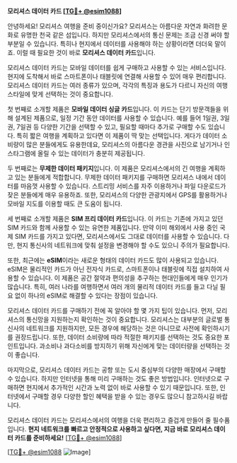 **모리셔스 데이터 카드 [[TG💪+ @esim1088](https://t.me/s/esim1088)]**

안녕하세요! 모리셔스 여행을 준비 중이신가요? 모리셔스는 아름다운 자연과 화려한 문화로 유명한 천국 같은 섬입니다. 하지만 모리셔스에서의 통신 문제는 조금 신경 써야 할 부분일 수 있습니다. 특히나 현지에서 데이터를 사용해야 하는 상황이라면 더더욱 말이죠. 이럴 때 필요한 것이 바로 **모리셔스 데이터 카드**입니다.

모리셔스 데이터 카드는 모바일 데이터를 쉽게 구매하고 사용할 수 있는 서비스입니다. 현지에 도착해서 바로 스마트폰이나 태블릿에 연결해 사용할 수 있어 매우 편리합니다. 모리셔스 데이터 카드는 여러 종류가 있으며, 각각의 특징과 용도가 다르니 자신의 여행 스타일에 맞게 선택하는 것이 중요합니다.

첫 번째로 소개할 제품은 **모바일 데이터 싱글 카드**입니다. 이 카드는 단기 방문객들을 위해 설계된 제품으로, 일정 기간 동안 데이터를 사용할 수 있습니다. 예를 들어 1일권, 3일권, 7일권 등 다양한 기간을 선택할 수 있고, 필요할 때마다 추가로 구매할 수도 있습니다. 특히 짧은 여행을 계획하고 있다면 이 제품이 딱 맞는 선택입니다. 게다가 데이터 소비량이 많은 분들에게도 유용한데요, 모리셔스의 아름다운 경관을 사진으로 남기거나 인스타그램에 올릴 수 있는 데이터가 충분히 제공됩니다.

두 번째로는 **무제한 데이터 패키지**입니다. 이 제품은 모리셔스에서의 긴 여행을 계획하고 있는 분들에게 적합합니다. 무제한 데이터 패키지를 구매하면 모리셔스 내에서 데이터를 마음껏 사용할 수 있습니다. 스트리밍 서비스를 자주 이용하거나 파일 다운로드가 잦은 분들에게 매우 유용하죠. 또한, 모리셔스의 다양한 관광지에서 GPS를 활용하거나 모바일 지도를 이용할 때도 큰 도움이 됩니다.

세 번째로 소개할 제품은 **SIM 프리 데이터 카드**입니다. 이 카드는 기존에 가지고 있던 SIM 카드와 함께 사용할 수 있는 유연한 제품입니다. 만약 이미 해외에서 사용 중인 국제 SIM 카드를 가지고 있다면, 모리셔스에서도 그대로 데이터를 사용할 수 있습니다. 다만, 현지 통신사의 네트워크에 맞춰 설정을 변경해야 할 수도 있으니 주의가 필요합니다.

또한, 최근에는 **eSIM**이라는 새로운 형태의 데이터 카드도 많이 사용되고 있습니다. eSIM은 물리적인 카드가 아닌 전자식 카드로, 스마트폰이나 태블릿에 직접 설치하여 사용할 수 있습니다. 이 제품은 공간 절약과 편의성을 추구하는 현대인들에게 매우 인기가 많습니다. 특히, 여러 나라를 여행하면서 여러 개의 물리적 데이터 카드를 들고 다닐 필요 없이 하나의 eSIM로 해결할 수 있다는 장점이 있습니다.

모리셔스 데이터 카드를 구매하기 전에 꼭 알아야 할 몇 가지 팁이 있습니다. 먼저, 모리셔스의 통신망을 지원하는지 확인하는 것이 중요합니다. 모리셔스는 대부분의 글로벌 통신사의 네트워크를 지원하지만, 모든 경우에 해당하는 것은 아니므로 사전에 확인하시기를 권장드립니다. 또한, 데이터 소비량에 따라 적절한 패키지를 선택하는 것도 중요한 포인트입니다. 과소비나 과다소비를 방지하기 위해 자신에게 맞는 데이터량을 선택하는 것이 좋습니다.

마지막으로, 모리셔스 데이터 카드는 공항 또는 도시 중심부의 다양한 매장에서 구매할 수 있습니다. 하지만 인터넷을 통해 미리 구매하는 것도 좋은 방법입니다. 인터넷으로 구매하면 현지에서 추가적인 시간과 노력 없이 바로 사용할 수 있기 때문입니다. 또한, 인터넷에서 구매할 경우 다양한 할인 혜택을 받을 수 있는 경우도 많으니 참고하시길 바랍니다.

모리셔스 데이터 카드는 모리셔스에서의 여행을 더욱 편리하고 즐겁게 만들어 줄 필수품입니다. **현지 네트워크를 빠르고 안정적으로 사용하고 싶다면, 지금 바로 모리셔스 데이터 카드를 준비하세요!** [[TG💪+ @esim1088](https://t.me/s/esim1088)]

[[TG💪+ @esim1088](https://t.me/s/esim1088) ![Image](https://i.postimg.cc/Y0z9fWf4/image.png)]